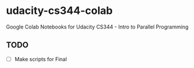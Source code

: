 # udacity-cs344-colab
Google Colab Notebooks for Udacity CS344 - Intro to Parallel Programming

## TODO
- [ ] Make scripts for Final
